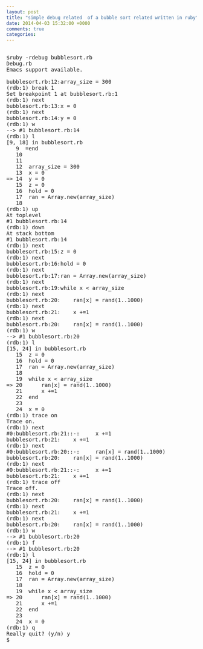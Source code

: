 ```yaml
---
layout: post
title: "simple debug related  of a bubble sort related written in ruby"
date: 2014-04-03 15:32:00 +0000
comments: true
categories: 
---
```


<pre>

$ruby -rdebug bubblesort.rb 
Debug.rb
Emacs support available.

bubblesort.rb:12:array_size = 300
(rdb:1) break 1
Set breakpoint 1 at bubblesort.rb:1
(rdb:1) next
bubblesort.rb:13:x = 0
(rdb:1) next
bubblesort.rb:14:y = 0
(rdb:1) w
--> #1 bubblesort.rb:14
(rdb:1) l
[9, 18] in bubblesort.rb
   9  =end
   10  
   11  
   12  array_size = 300
   13  x = 0
=> 14  y = 0
   15  z = 0
   16  hold = 0
   17  ran = Array.new(array_size)
   18  
(rdb:1) up
At toplevel
#1 bubblesort.rb:14
(rdb:1) down
At stack bottom
#1 bubblesort.rb:14
(rdb:1) next
bubblesort.rb:15:z = 0
(rdb:1) next
bubblesort.rb:16:hold = 0
(rdb:1) next
bubblesort.rb:17:ran = Array.new(array_size)
(rdb:1) next
bubblesort.rb:19:while x < array_size  
(rdb:1) next
bubblesort.rb:20:    ran[x] = rand(1..1000)
(rdb:1) next
bubblesort.rb:21:    x +=1
(rdb:1) next
bubblesort.rb:20:    ran[x] = rand(1..1000)
(rdb:1) w
--> #1 bubblesort.rb:20
(rdb:1) l
[15, 24] in bubblesort.rb
   15  z = 0
   16  hold = 0
   17  ran = Array.new(array_size)
   18  
   19  while x < array_size  
=> 20      ran[x] = rand(1..1000)
   21      x +=1
   22  end
   23  
   24  x = 0
(rdb:1) trace on
Trace on.
(rdb:1) next
#0:bubblesort.rb:21::-:     x +=1
bubblesort.rb:21:    x +=1
(rdb:1) next
#0:bubblesort.rb:20::-:     ran[x] = rand(1..1000)
bubblesort.rb:20:    ran[x] = rand(1..1000)
(rdb:1) next
#0:bubblesort.rb:21::-:     x +=1
bubblesort.rb:21:    x +=1
(rdb:1) trace off
Trace off.
(rdb:1) next
bubblesort.rb:20:    ran[x] = rand(1..1000)
(rdb:1) next
bubblesort.rb:21:    x +=1
(rdb:1) next
bubblesort.rb:20:    ran[x] = rand(1..1000)
(rdb:1) w
--> #1 bubblesort.rb:20
(rdb:1) f
--> #1 bubblesort.rb:20
(rdb:1) l
[15, 24] in bubblesort.rb
   15  z = 0
   16  hold = 0
   17  ran = Array.new(array_size)
   18  
   19  while x < array_size  
=> 20      ran[x] = rand(1..1000)
   21      x +=1
   22  end
   23  
   24  x = 0
(rdb:1) q
Really quit? (y/n) y
$

</pre>